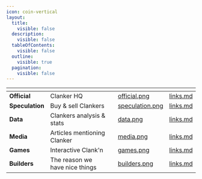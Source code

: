 ```yaml
---
icon: coin-vertical
layout:
  title:
    visible: false
  description:
    visible: false
  tableOfContents:
    visible: false
  outline:
    visible: true
  pagination:
    visible: false
---
```


<table data-view="cards" data-full-width="true"><thead><tr><th></th><th></th><th></th><th data-hidden data-card-cover data-type="files"></th><th data-hidden data-card-target data-type="content-ref"></th></tr></thead><tbody><tr><td><strong>Official</strong></td><td>Clanker HQ</td><td></td><td><a href=".gitbook/assets/official.png">official.png</a></td><td><a href="official/links.md">links.md</a></td></tr><tr><td><strong>Speculation</strong></td><td>Buy &#x26; sell Clankers</td><td></td><td><a href=".gitbook/assets/speculation.png">speculation.png</a></td><td><a href="speculation/links.md">links.md</a></td></tr><tr><td><strong>Data</strong></td><td>Clankers analysis &#x26; stats</td><td></td><td><a href=".gitbook/assets/data.png">data.png</a></td><td><a href="data/links.md">links.md</a></td></tr><tr><td><strong>Media</strong></td><td>Articles mentioning Clanker</td><td></td><td><a href=".gitbook/assets/media.png">media.png</a></td><td><a href="media/links.md">links.md</a></td></tr><tr><td><strong>Games</strong></td><td>Interactive Clank'n</td><td></td><td><a href=".gitbook/assets/games.png">games.png</a></td><td><a href="games/links.md">links.md</a></td></tr><tr><td><strong>Builders</strong></td><td>The reason we have nice things</td><td></td><td><a href=".gitbook/assets/builders.png">builders.png</a></td><td><a href="builders/links.md">links.md</a></td></tr></tbody></table>

